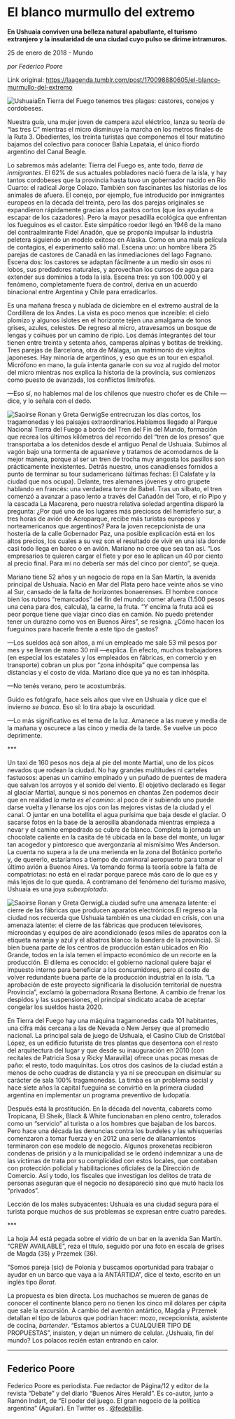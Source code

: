 # El blanco murmullo del extremo

**En Ushuaia conviven una belleza natural apabullante, el turismo extranjero y la insularidad de una ciudad cuyo pulso se dirime intramuros.**

25 de enero de 2018 - Mundo

_por Federico Poore_

Link original: https://laagenda.tumblr.com/post/170098880605/el-blanco-murmullo-del-extremo

![Ushuaia](https://64.media.tumblr.com/ec2fb4eaf4a2d4473b0f11c4d2c07497/tumblr_inline_pk0l6rg7Ln1t6q87u_500.jpg)En
Tierra del Fuego tenemos tres plagas: castores, conejos y cordobeses.

Nuestra
guía, una mujer joven de campera azul eléctrico, lanza su teoría
de “las tres C” mientras el micro disminuye la marcha en los
metros finales de la Ruta 3. Obedientes, los treinta turistas que
componemos el tour matutino bajamos del colectivo para conocer Bahía
Lapataia, el único fiordo argentino del Canal Beagle.  


Lo
sabremos más adelante: Tierra del Fuego es, ante todo, *tierra
de inmigrantes*.
El 62% de sus actuales pobladores nació fuera de la isla, y hay
tantos cordobeses que la provincia hasta tuvo un gobernador nacido en
Río Cuarto: el radical Jorge Colazo. También son fascinantes las
historias de los animales de afuera. El conejo, por ejemplo, fue
introducido por inmigrantes europeos en la década del treinta, pero
las dos parejas originales se expandieron rápidamente gracias a los
pastos cortos (que los ayudan a escapar de los cazadores). Pero la
mayor pesadilla ecológica que enfrentan los fueguinos es el castor.
Este simpático roedor llegó en 1946 de la mano del contraalmirante
Fidel Anadón, que se proponía impulsar la industria peletera
siguiendo un modelo exitoso en Alaska. Como en una mala película de
contagios, el experimento salió mal. Escena uno: un hombre libera 25
parejas de castores de Canadá en las inmediaciones del lago Fagnano.
Escena dos: los castores se adaptan fácilmente a un medio sin osos
ni lobos, sus predadores naturales, y aprovechan los cursos de agua
para extender sus dominios a toda la isla. Escena tres: ya son
100.000 y el fenómeno, completamente fuera de control, deriva en un
acuerdo binacional entre Argentina y Chile para erradicarlos.

Es
una mañana fresca y nublada de diciembre en el extremo austral de la
Cordillera de los Andes. La vista es poco menos que increíble: el
cielo plomizo y algunos islotes en el horizonte tejen una amalgama de
tonos grises, azules, celestes. De regreso al micro, atravesamos un
bosque de lengas y coihues por un camino de ripio. Los demás
integrantes del tour tienen entre treinta y setenta años, camperas
alpinas y botitas de trekking. Tres parejas de Barcelona, otra de
Málaga, un matrimonio de viejitos japoneses. Hay minoría de
argentinos, y eso que es un tour en español. Micrófono en mano, la
guía intenta ganarle con su voz al rugido del motor del micro
mientras nos explica la historia de la provincia, sus comienzos como
puesto de avanzada, los conflictos limítrofes.

—Eso
sí, no hablemos mal de los chilenos que nuestro chofer es de Chile
—dice, y lo señala con el dedo.

  


![Saoirse Ronan y Greta Gerwig](https://64.media.tumblr.com/159ab46fe3a2be36c2af1ead9738f943/tumblr_inline_pk0l6sy9cT1t6q87u_500.jpg)Se entrecruzan los días cortos, los tragamonedas y los paisajes extraordinarios.Habíamos
llegado al Parque Nacional Tierra del Fuego a bordo del Tren del Fin
del Mundo, formación que recrea los últimos kilómetros del
recorrido del “tren de los presos” que transportaba a los
detenidos desde el antiguo Penal de Ushuaia. Subimos al vagón bajo
una tormenta de aguanieve y tratamos de acomodarnos de la mejor
manera, porque al ser un tren de trocha muy angosta los pasillos son
prácticamente inexistentes. Detrás nuestro, unos canadienses
fornidos a punto de terminar su tour sudamericano (últimas fechas:
El Calafate y la ciudad que nos ocupa). Delante, tres alemanes
jóvenes y otro grupete hablando en francés: una verdadera torre de
Babel. Tras un silbato, el tren comenzó a avanzar a paso lento a
través del Cañadón del Toro, el río Pipo y la cascada La
Macarena, pero nuestra relativa soledad argentina disparó la
pregunta: ¿Por qué uno de los lugares más preciosos del hemisferio
sur, a tres horas de avión de Aeroparque, recibe más turistas
europeos y norteamericanos que argentinos? Para la joven
recepcionista de una hostería de la calle Gobernador Paz, una
posible explicación está en los altos precios, los cuales a su vez
son el resultado de vivir en una isla donde casi todo llega en barco
o en avión. Mariano no cree que sea tan así. “Los empresarios te
quieren cargar el flete y por eso le aplican un 40 por ciento al
precio final. Para mí no debería ser más del cinco por ciento”,
se queja.


Mariano
tiene 52 años y un negocio de ropa en la San Martín, la avenida
principal de Ushuaia. Nació en Mar del Plata pero hace veinte años
se vino al Sur, cansado de la falta de horizontes bonaerenses. El
hombre conoce bien los rubros “remarcados” del fin del mundo:
comer afuera (1.500 pesos una cena para dos, calcula), la carne, la
fruta. “Y encima la fruta acá es peor porque tiene que viajar
cinco días en camión. No puedo pretender tener un durazno como vos
en Buenos Aires”, se resigna. ¿Cómo hacen los fueguinos para
hacerle frente a este tipo de gastos?

—Los
sueldos acá son altos, a mí un empleado me sale 53 mil pesos por
mes y se llevan de mano 30 mil —explica. En efecto, muchos
trabajadores (en especial los estatales y los empleados en fábricas,
en comercio y en transporte) cobran un plus por “zona inhóspita”
que compensa las distancias y el costo de vida. Mariano dice que ya
no es tan inhóspita.

—No
tenés verano, pero te acostumbrás.


Guido
es fotógrafo, hace seis años que vive en Ushuaia y dice que el
invierno *se banca*. Eso sí: lo tira abajo la oscuridad.

—Lo
más significativo es el tema de la luz. Amanece a las nueve y media
de la mañana y oscurece a las cinco y media de la tarde. Se vuelve
un poco deprimente.

  



\*\*\*

  


Un
taxi de 160 pesos nos deja al pie del monte Martial, uno de los picos
nevados que rodean la ciudad. No hay grandes multitudes ni carteles
fastuosos: apenas un camino empinado y un puñado de puentes de
madera que salvan los arroyos y el sonido del viento. El objetivo
declarado es llegar al glaciar Martial, aunque si nos ponemos en
chantas Zen podemos decir que en realidad *la
meta es el camino*:
al poco de ir subiendo uno puede darse vuelta y llenarse los ojos con
las mejores vistas de la ciudad y el canal. O juntar en una botellita
el agua purísima que baja desde el glaciar. O sacarse fotos en la
base de la aerosilla abandonada mientras empieza a nevar y el camino
empedrado se cubre de blanco. Completa la jornada un chocolate
caliente en la casita de té ubicada en la base del monte, un lugar
tan acogedor y pintoresco que avergonzaría al mismísimo Wes
Anderson. La cuenta no supera a la de una merienda en la zona del
Botánico porteño y, de quererlo, estaríamos a tiempo de *caminar*al
aeropuerto para tomar el último avión a Buenos Aires. Va tomando
forma la teoría sobre la falta de compatriotas: no está en el radar
porque parece más caro de lo que es y más lejos de lo que queda. A
contramano del fenómeno del turismo masivo, Ushuaia es una joya
*subexplotada*.

  


![Saoirse Ronan y Greta Gerwig](https://64.media.tumblr.com/ec2fb4eaf4a2d4473b0f11c4d2c07497/tumblr_inline_pk0l6rg7Ln1t6q87u_500.jpg)La ciudad
sufre una amenaza latente: el cierre de las fábricas que
producen aparatos electrónicos.El
regreso a la ciudad nos recuerda que Ushuaia también es una ciudad
en crisis, con una amenaza latente: el cierre de las fábricas que
producen televisores, microondas y equipos de aire acondicionado
(esos miles de aparatos con la etiqueta naranja y azul y el albatros
blanco: la bandera de la provincia). Si bien buena parte de los
centros de producción están ubicados en Río Grande, todos en la
isla temen el impacto económico de un recorte en la producción. El
dilema es conocido: el gobierno nacional quiere bajar el impuesto
interno para beneficiar a los consumidores, pero al costo de volver
redundante buena parte de la producción industrial en la isla. “La
aprobación de este proyecto significaría la disolución territorial
de nuestra Provincia”, exclamó la gobernadora Rosana Bertone. A
cambio de frenar los despidos y las suspensiones, el principal
sindicato acaba de aceptar congelar los sueldos hasta 2020.

En
Tierra del Fuego hay una máquina tragamonedas cada 101 habitantes,
una cifra más cercana a las de Nevada o New Jersey que al promedio
nacional. La principal sala de juego de Ushuaia, el Casino Club de
Cristóbal López, es un edificio futurista de tres plantas que
desentona con el resto del arquitectura del lugar y que desde su
inauguración en 2010 (con recitales de Patricia Sosa y Ricky
Maravilla) ofrece unas pocas mesas de paño: el resto, todo
maquinitas. Los otros dos casinos de la ciudad están a menos de ocho
cuadras de distancia y ya ni se preocupan en disimular su carácter
de sala 100% tragamonedas. La timba es un problema social y hace
siete años la capital fueguina se convirtió en la primera ciudad
argentina en implementar un programa preventivo de ludopatía.  


Después
está la prostitución. En la década del noventa, cabarets como
Tropicana, El Sheik, Black & White funcionaban en pleno centro,
tolerados como un “servicio” al turista o a los hombres que
bajaban de los barcos. Pero hace una década las denuncias contra los
burdeles y las whisquerías comenzaron a tomar fuerza y en 2012 una
serie de allanamientos terminaron con ese modelo de negocio. Algunos
proxenetas recibieron condenas de prisión y a la municipalidad se le
ordenó indemnizar a una de las víctimas de trata por su complicidad
con estos locales, que contaban con protección policial y
habilitaciones oficiales de la Dirección de Comercio. Así y todo,
los fiscales que investigan los delitos de trata de personas aseguran
que el negocio no desapareció sino que mutó hacia los “privados”.

Lección
de los males subyacentes: Ushuaia es una ciudad segura para el
turista porque muchos de sus problemas se expresan entre cuatro
paredes.

  



\*\*\*

  



La
hoja A4 está pegada sobre el vidrio de un bar en la avenida San
Martín. “CREW AVAILABLE”, reza el título, seguido por una foto
en escala de grises de Magda (35) y Przemek (36).

“Somos
pareja (sic) de Polonia y buscamos oportunidad para trabajar o ayudar
en un barco que vaya a la ANTÁRTIDA”, dice el texto, escrito en un
inglés tipo *Borat*.


La
propuesta es bien directa. Los muchachos se mueren de ganas de
conocer el continente blanco pero no tienen los cinco mil dólares
per cápita que sale la excursión. A cambio del aventón antártico,
Magda y Przemek detallan el tipo de laburos que podrían hacer: mozo,
recepcionista, asistente de cocina, *bartender*.
“Estamos abiertos a CUALQUIER TIPO DE PROPUESTAS”, insisten, y
dejan un número de celular. ¿Ushuaia, fin del mundo? Los polacos
recién están entrando en calor.



---

 Federico Poore
---------------

 Federico Poore es periodista. Fue redactor de Página/12 y editor de la revista “Debate” y del diario “Buenos Aires Herald”. Es co-autor, junto a Ramón Indart, de “El poder del juego. El gran negocio de la política argentina” (Aguilar). En Twitter es . [@fedebillie](https://twitter.com/fedebillie?lang=es). 

